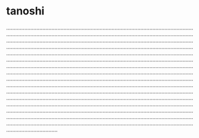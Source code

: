 # tanoshi
..................................................................................................................................................................................................................................................................................................................................................................................................................................................................................................................................................................................................................................................................................................................................................................................................................................................................................................................................................................................................................................................................................................................................................................................................................................................................................................................................................................................................................................................................................................................................................................................................................................................................................................................................................................................................................................................................................................................................................................................................................................................................................................